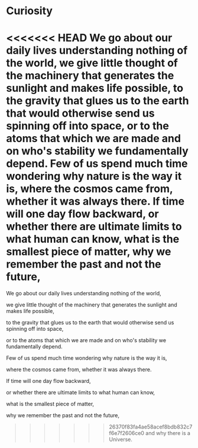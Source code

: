 Curiosity
=================
<<<<<<< HEAD
We go about our daily lives understanding nothing of the world,
we give little thought of the machinery that generates the sunlight and makes life possible, 
to the gravity that glues us to the earth that would otherwise send us spinning off into space, 
or to the atoms that which we are made and on who's stability we fundamentally depend.
Few of us spend much time wondering why nature is the way it is, 
where the cosmos came from, 
whether it was always there. 
If time will one day flow backward, 
or whether there are ultimate limits to what human can know, 
what is the smallest piece of matter, 
why we remember the past and not the future, 
=======
We go about our daily lives understanding nothing of the world, 

we give little thought of the machinery that generates the sunlight and makes life possible, 

to the gravity that glues us to the earth that would otherwise send us spinning off into space, 

or to the atoms that which we are made and on who's stability we fundamentally depend. 

Few of us spend much time wondering why nature is the way it is, 

where the cosmos came from, whether it was always there. 

If time will one day flow backward,

or whether there are ultimate limits to what human can know, 

what is the smallest piece of matter, 

why we remember the past and not the future, 

>>>>>>> 26370f83fa4ae58acef8bdb832c7f6e7f2606ce0
and why there is a Universe.
